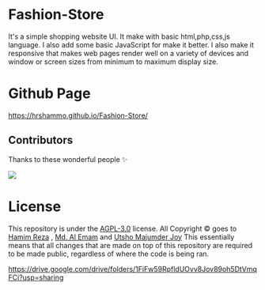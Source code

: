 # Fashion-Store
It's a simple shopping website UI. It make with basic html,php,css,js language. I also add some basic JavaScript for make it better. I also make it responsive that makes web pages render well on a variety of devices and window or screen sizes from minimum to maximum display size.

# Github Page
https://hrshammo.github.io/Fashion-Store/


## Contributors 
Thanks to these wonderful people ✨

<a align="center" href="https://github.com/hrshammo/Fashion-Stor/graphs/contributors">
  <img src="https://contrib.rocks/image?repo=hrshammo/Fashion-Store&&max=817" />
</a>

# License

This repository is under the [AGPL-3.0](LICENSE) license.
All Copyright © goes to  [Hamim Reza](https://github.com/hrshammo) , [Md. Al Emam](https://github.com/alemam242) and [Utsho Majumder Joy](https://github.com/utshojoy1)
This essentially means that all changes that are made on top of this repository are required to be made public, regardless of where the code is being ran.



https://drive.google.com/drive/folders/1FiFw59RpfldUOvv8Jov89oh5DtVmqFCi?usp=sharing
